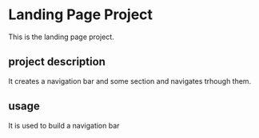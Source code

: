 # Landing Page Project

This is the landing page project. 


## project description 
It creates a navigation bar and some section and navigates trhough them.

## usage
It is used to build a navigation bar


